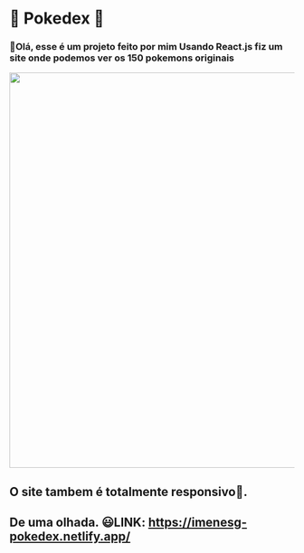 # 🔵 Pokedex 🔵


### 👋Olá, esse é um projeto feito por mim Usando React.js fiz um site onde podemos ver os 150 pokemons originais <br>

<P>

  
  <p align="center">
    
  <img width="700" height="" src="https://user-images.githubusercontent.com/69609443/173717204-bcf54998-4799-44f7-be5a-72c7398ab6ae.png">
</p>
 
 ## O site tambem é totalmente responsivo📱.
   

  
## De uma olhada. 😃**LINK**: https://imenesg-pokedex.netlify.app/

